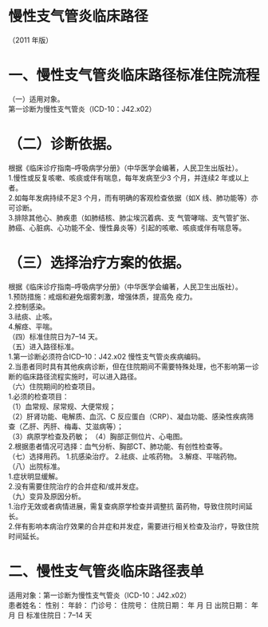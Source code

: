 # 慢性支气管炎临床路径  
（2011 年版）  
# 一、慢性支气管炎临床路径标准住院流程  
（一）适用对象。  
第一诊断为慢性支气管炎（ICD-10：J42.x02）  
# （二）诊断依据。  
根据《临床诊疗指南–呼吸病学分册》（中华医学会编著，人民卫生出版社）。  
1.慢性或反复咳嗽、咳痰或伴有喘息，每年发病至少3 个月，并连续2 年或以上者。  
2.如每年发病持续不足3 个月，而有明确的客观检查依据（如X 线、肺功能等）亦可诊断。  
3.排除其他心、肺疾患（如肺结核、肺尘埃沉着病、支 气管哮喘、支气管扩张、肺癌、心脏病、心功能不全、慢性鼻炎等）引起的咳嗽、咳痰或伴有喘息等。  
# （三）选择治疗方案的依据。  
根据《临床诊疗指南–呼吸病学分册》（中华医学会编著，人民卫生出版社）。  
1.预防措施：戒烟和避免烟雾刺激，增强体质，提高免 疫力。  
2.控制感染。  
3.祛痰、止咳。  
4.解痉、平喘。  
（四）标准住院日为7–14 天。  
（五）进入路径标准。  
1.第一诊断必须符合ICD–10：J42.x02 慢性支气管炎疾病编码。  
2.当患者同时具有其他疾病诊断，但在住院期间不需要特殊处理，也不影响第一诊断的临床路径流程实施时，可以进入路径。  
（六）住院期间的检查项目。  
1.必须的检查项目：  
（1）血常规、尿常规、大便常规；  
（2）肝肾功能、电解质、血沉、C 反应蛋白（CRP）、凝血功能、感染性疾病筛查（乙肝、丙肝、梅毒、艾滋病等）；  
（3）病原学检查及药敏； （4）胸部正侧位片、心电图。  
2.根据患者情况可选择：血气分析、胸部CT、肺功能、有创性检查等。  
（七）选择用药。 1.抗感染治疗。 2.祛痰、止咳药物。 3.解痉、平喘药物。  
（八）出院标准。  
1.症状明显缓解。  
2.没有需要住院治疗的合并症和/或并发症。  
（九）变异及原因分析。  
1.治疗无效或者病情进展，需复查病原学检查并调整抗 菌药物，导致住院时间延长。  
2.伴有影响本病治疗效果的合并症和并发症，需要进行相关检查及治疗，导致住院时间延长。  
# 二、慢性支气管炎临床路径表单  
适用对象：第一诊断为慢性支气管炎（ICD-10：J42.x02）  
患者姓名：           性别：    年龄：    门诊号：       住院号：       住院日期：    年    月    日 出院日期：    年    月    日  标准住院日：7–14 天  
